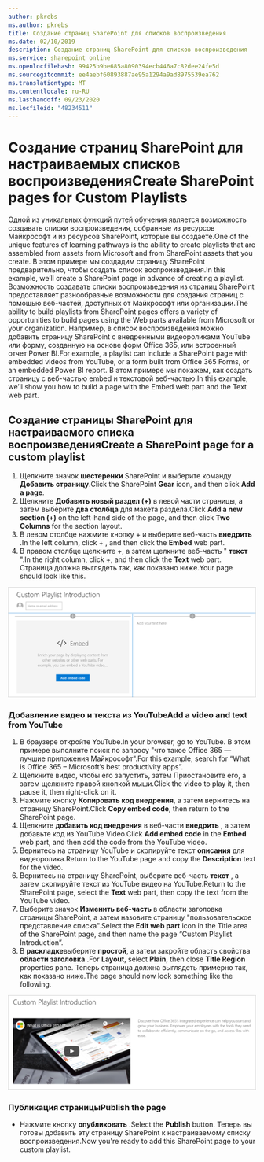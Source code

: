 ```yaml
---
author: pkrebs
ms.author: pkrebs
title: Создание страниц SharePoint для списков воспроизведения
ms.date: 02/10/2019
description: Создание страниц SharePoint для списков воспроизведения
ms.service: sharepoint online
ms.openlocfilehash: 99425b9be685a8090394ecb446a7c82dee24fe5d
ms.sourcegitcommit: ee4aebf60893887ae95a1294a9ad8975539ea762
ms.translationtype: MT
ms.contentlocale: ru-RU
ms.lasthandoff: 09/23/2020
ms.locfileid: "48234511"
---
```

# <a name="create-sharepoint-pages-for-custom-playlists"></a><span data-ttu-id="2cf49-103">Создание страниц SharePoint для настраиваемых списков воспроизведения</span><span class="sxs-lookup"><span data-stu-id="2cf49-103">Create SharePoint pages for Custom Playlists</span></span>

<span data-ttu-id="2cf49-104">Одной из уникальных функций путей обучения является возможность создавать списки воспроизведения, собранные из ресурсов Майкрософт и из ресурсов SharePoint, которые вы создаете.</span><span class="sxs-lookup"><span data-stu-id="2cf49-104">One of the unique features of learning pathways is the ability to create playlists that are assembled from assets from Microsoft and from SharePoint assets that you create.</span></span> <span data-ttu-id="2cf49-105">В этом примере мы создадим страницу SharePoint предварительно, чтобы создать список воспроизведения.</span><span class="sxs-lookup"><span data-stu-id="2cf49-105">In this example, we’ll create a SharePoint page in advance of creating a playlist.</span></span> <span data-ttu-id="2cf49-106">Возможность создавать списки воспроизведения из страниц SharePoint предоставляет разнообразные возможности для создания страниц с помощью веб-частей, доступных от Майкрософт или организации.</span><span class="sxs-lookup"><span data-stu-id="2cf49-106">The ability to build playlists from SharePoint pages offers a variety of opportunities to build pages using the Web parts available from Microsoft or your organization.</span></span> <span data-ttu-id="2cf49-107">Например, в список воспроизведения можно добавить страницу SharePoint с внедренными видеороликами YouTube или форму, созданную на основе форм Office 365, или встроенный отчет Power BI.</span><span class="sxs-lookup"><span data-stu-id="2cf49-107">For example, a playlist can include a SharePoint page with embedded videos from YouTube, or a form built from Office 365 Forms, or an embedded Power BI report.</span></span> <span data-ttu-id="2cf49-108">В этом примере мы покажем, как создать страницу с веб-частью embed и текстовой веб-частью.</span><span class="sxs-lookup"><span data-stu-id="2cf49-108">In this example, we’ll show you how to build a page with the Embed web part and the Text web part.</span></span>  

## <a name="create-a-sharepoint-page-for-a-custom-playlist"></a><span data-ttu-id="2cf49-109">Создание страницы SharePoint для настраиваемого списка воспроизведения</span><span class="sxs-lookup"><span data-stu-id="2cf49-109">Create a SharePoint page for a custom playlist</span></span>

1. <span data-ttu-id="2cf49-110">Щелкните значок **шестеренки** SharePoint и выберите команду **Добавить страницу**.</span><span class="sxs-lookup"><span data-stu-id="2cf49-110">Click the SharePoint **Gear** icon, and then click **Add a page**.</span></span>
2. <span data-ttu-id="2cf49-111">Щелкните **Добавить новый раздел (+)** в левой части страницы, а затем выберите **два столбца** для макета раздела.</span><span class="sxs-lookup"><span data-stu-id="2cf49-111">Click **Add a new section (+)** on the left-hand side of the page, and then click **Two Columns** for the section layout.</span></span>
3. <span data-ttu-id="2cf49-112">В левом столбце нажмите кнопку + и выберите веб-часть **внедрить** .</span><span class="sxs-lookup"><span data-stu-id="2cf49-112">In the left column, click + , and then click the **Embed** web part.</span></span> 
4. <span data-ttu-id="2cf49-113">В правом столбце щелкните +, а затем щелкните веб-часть " **текст** ".</span><span class="sxs-lookup"><span data-stu-id="2cf49-113">In the right column, click +, and then click the **Text** web part.</span></span> <span data-ttu-id="2cf49-114">Страница должна выглядеть так, как показано ниже.</span><span class="sxs-lookup"><span data-stu-id="2cf49-114">Your page should look like this.</span></span>

![cg-pagenewstart.png](media/cg-pagenewstart.png)

### <a name="add-a-video-and-text-from-youtube"></a><span data-ttu-id="2cf49-116">Добавление видео и текста из YouTube</span><span class="sxs-lookup"><span data-stu-id="2cf49-116">Add a video and text from YouTube</span></span>

1. <span data-ttu-id="2cf49-117">В браузере откройте YouTube.</span><span class="sxs-lookup"><span data-stu-id="2cf49-117">In your browser, go to YouTube.</span></span> <span data-ttu-id="2cf49-118">В этом примере выполните поиск по запросу "что такое Office 365 — лучшие приложения Майкрософт".</span><span class="sxs-lookup"><span data-stu-id="2cf49-118">For this example, search for “What is Office 365 – Microsoft’s best productivity apps”.</span></span>
2. <span data-ttu-id="2cf49-119">Щелкните видео, чтобы его запустить, затем Приостановите его, а затем щелкните правой кнопкой мыши.</span><span class="sxs-lookup"><span data-stu-id="2cf49-119">Click the video to play it, then pause it, then right-click on it.</span></span> 
3. <span data-ttu-id="2cf49-120">Нажмите кнопку **Копировать код внедрения**, а затем вернитесь на страницу SharePoint.</span><span class="sxs-lookup"><span data-stu-id="2cf49-120">Click **Copy embed code**, then return to the SharePoint page.</span></span> 
4. <span data-ttu-id="2cf49-121">Щелкните **добавить код внедрения** в веб-части **внедрить** , а затем добавьте код из YouTube Video.</span><span class="sxs-lookup"><span data-stu-id="2cf49-121">Click **Add embed code** in the **Embed** web part, and then add the code from the YouTube video.</span></span>
5. <span data-ttu-id="2cf49-122">Вернитесь на страницу YouTube и скопируйте текст **описания** для видеоролика.</span><span class="sxs-lookup"><span data-stu-id="2cf49-122">Return to the YouTube page and copy the **Description** text for the video.</span></span> 
6. <span data-ttu-id="2cf49-123">Вернитесь на страницу SharePoint, выберите веб-часть **текст** , а затем скопируйте текст из YouTube видео на YouTube.</span><span class="sxs-lookup"><span data-stu-id="2cf49-123">Return to the SharePoint page, select the **Text** web part, then copy the text from the YouTube video.</span></span>
7. <span data-ttu-id="2cf49-124">Выберите значок **Изменить веб-часть** в области заголовка страницы SharePoint, а затем назовите страницу "пользовательское представление списка".</span><span class="sxs-lookup"><span data-stu-id="2cf49-124">Select the **Edit web part** icon  in the Title area of the SharePoint page, and then name the page “Custom Playlist Introduction”.</span></span> 
8. <span data-ttu-id="2cf49-125">В **раскладке**выберите **простой**, а затем закройте область свойства **области заголовка** .</span><span class="sxs-lookup"><span data-stu-id="2cf49-125">For **Layout**, select **Plain**, then close **Title Region** properties pane.</span></span> <span data-ttu-id="2cf49-126">Теперь страница должна выглядеть примерно так, как показано ниже.</span><span class="sxs-lookup"><span data-stu-id="2cf49-126">The page should now look something like the following.</span></span> 

![cg-pagenewfinish.png](media/cg-pagenewfinish.png)

### <a name="publish-the-page"></a><span data-ttu-id="2cf49-128">Публикация страницы</span><span class="sxs-lookup"><span data-stu-id="2cf49-128">Publish the page</span></span>

- <span data-ttu-id="2cf49-129">Нажмите кнопку **опубликовать** .</span><span class="sxs-lookup"><span data-stu-id="2cf49-129">Select the **Publish** button.</span></span> <span data-ttu-id="2cf49-130">Теперь вы готовы добавить эту страницу SharePoint к настраиваемому списку воспроизведения.</span><span class="sxs-lookup"><span data-stu-id="2cf49-130">Now you're ready to add this SharePoint page to your custom playlist.</span></span> 